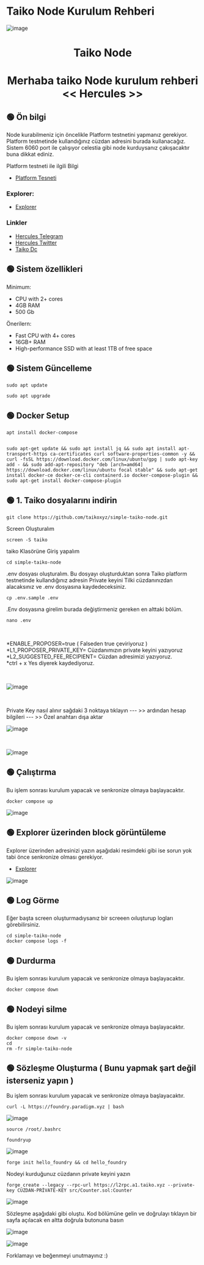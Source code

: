# Taiko Node Kurulum Rehberi
![image](https://user-images.githubusercontent.com/101635385/210137987-bdc3fe6f-270d-40f8-b843-d927a58ca6e9.png)


<h1 align="center"> Taiko Node </h1>
<h1 align="center"> Merhaba taiko Node kurulum rehberi <br> << Hercules >>
</h1>

## 🟢 Ön bilgi

Node kurabilmeniz için öncelikle Platform testnetini yapmanız gerekiyor. Platform testnetinde kullandığınız cüzdan adresini burada kullanacağız. Sistem 6060 port ile çalışıyor celestia gibi node kurduysanız çakışacaktır buna dikkat ediniz. <br>

Platform testneti ile ilgili Bilgi <br>

* [Platform Tesneti](https://twitter.com/Hercules4413/status/1608026986164748288)


### Explorer:
 * [Explorer](https://l2explorer.a1.taiko.xyz/)

 
 ### Linkler
 * [Hercules Telegram](https://t.me/HerculesNode)
 * [Hercules Twitter](https://twitter.com/Hercules4413)
 * [Taiko Dc](https://discord.gg/taikoxyz)
 
 ## 🟢 Sistem özellikleri

Minimum:
- CPU with 2+ cores
- 4GB RAM
- 500 Gb 


Önerilern:
- Fast CPU with 4+ cores
- 16GB+ RAM
- High-performance SSD with at least 1TB of free space


## 🟢 Sistem Güncelleme
```shell
sudo apt update
```

```shell
sudo apt upgrade
```


## 🟢 Docker Setup

```shell
apt install docker-compose
```

```shell

sudo apt-get update && sudo apt install jq && sudo apt install apt-transport-https ca-certificates curl software-properties-common -y && curl -fsSL https://download.docker.com/linux/ubuntu/gpg | sudo apt-key add - && sudo add-apt-repository "deb [arch=amd64] https://download.docker.com/linux/ubuntu focal stable" && sudo apt-get install docker-ce docker-ce-cli containerd.io docker-compose-plugin && sudo apt-get install docker-compose-plugin

```


## 🟢 1. Taiko dosyalarını indirin

```
git clone https://github.com/taikoxyz/simple-taiko-node.git
```

Screen Oluşturalım
```
screen -S taiko
```

taiko Klasörüne Giriş yapalım
```
cd simple-taiko-node
```

.env dosyası oluşturalım. Bu dosyayı oluşturduktan sonra Taiko platform testnetinde kullandığınız adresin Private keyini Tilki cüzdanınızdan alacaksınız ve .env dosyasına kaydedeceksiniz. 
```
cp .env.sample .env
```

.Env dosyasına girelim burada değiştirmeniz gereken en alttaki bölüm. <br>

```
nano .env
```

<br>

*ENABLE_PROPOSER=true  ( Falseden true çeviriyoruz ) <br>
*L1_PROPOSER_PRIVATE_KEY= Cüzdanımızın private keyini yazıyoruz <br>
*L2_SUGGESTED_FEE_RECIPIENT= Cüzdan adresimizi yazıyoruz. <br>
*ctrl + x Yes diyerek kaydediyoruz. <br>

<br>

![image](https://user-images.githubusercontent.com/101635385/210138160-c01d12f1-c1d1-40b5-96f0-ac907d3110cc.png)

<br>

Private Key nasıl alınır sağdaki 3 noktaya tıklayın --- >> ardından hesap bilgileri --- >> Özel anahtarı dışa aktar

![image](https://user-images.githubusercontent.com/101635385/210151390-4342cbb3-5c1c-4e35-96ff-fde422ac08bb.png)

<br>

![image](https://user-images.githubusercontent.com/101635385/210151407-a7b0aa7e-ae39-47cc-b1ab-2697e0d25edf.png)





## 🟢 Çalıştırma

Bu işlem sonrası kurulum yapacak ve senkronize olmaya başlayacaktır.

```
docker compose up
```

![image](https://user-images.githubusercontent.com/101635385/210138255-d7c31fb4-bbe4-4d6d-8703-6ee16f1a0b47.png)


## 🟢 Explorer üzerinden block görüntüleme 

Explorer üzerinden adresinizi yazın aşağıdaki resimdeki gibi ise sorun yok tabi önce senkronize olması gerekiyor. 

 * [Explorer](https://l2explorer.a1.taiko.xyz/)

![image](https://user-images.githubusercontent.com/101635385/210138905-3baea6ea-5424-4197-b4c4-0c23d9578247.png)


## 🟢 Log Görme

Eğer başta screen oluşturmadıysanız bir screeen oıluşturup logları görebilirsiniz.

```
cd simple-taiko-node
docker compose logs -f
```


## 🟢 Durdurma

Bu işlem sonrası kurulum yapacak ve senkronize olmaya başlayacaktır.

```
docker compose down
```

## 🟢 Nodeyi silme

Bu işlem sonrası kurulum yapacak ve senkronize olmaya başlayacaktır.

```
docker compose down -v
cd
rm -fr simple-taiko-node
```


## 🟢 Sözleşme Oluşturma ( Bunu yapmak şart değil isterseniz yapın )

Bu işlem sonrası kurulum yapacak ve senkronize olmaya başlayacaktır.

```
curl -L https://foundry.paradigm.xyz | bash
```

![image](https://user-images.githubusercontent.com/101635385/210168053-69d942f9-65b9-44cc-a42f-32f6d086b537.png)


```
source /root/.bashrc
```

```
foundryup
```

![image](https://user-images.githubusercontent.com/101635385/210168068-bf4d800a-84e2-4c66-a65a-9f831307a6b5.png)


```
forge init hello_foundry && cd hello_foundry
```

Nodeyi kurduğunuz cüzdanın private keyini yazın 

```
forge create --legacy --rpc-url https://l2rpc.a1.taiko.xyz --private-key CÜZDAN-PRİVATE-KEY src/Counter.sol:Counter
```

![image](https://user-images.githubusercontent.com/101635385/210168108-94cac132-d52e-4c0f-9d90-43043e5d1a7a.png)


Sözleşme aşağıdaki gibi oluştu. Kod bölümüne gelin ve doğrulayı tıklayın bir sayfa açılacak en altta doğrula butonuna basın

![image](https://user-images.githubusercontent.com/101635385/210168140-b4b0413e-3020-46d1-8e6a-58468094abdb.png)

![image](https://user-images.githubusercontent.com/101635385/210168227-efba71d6-7e5e-40aa-91a6-b846dcdb4903.png)



Forklamayı ve beğenmeyi unutmayınız :)
